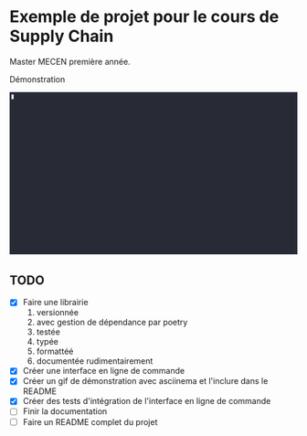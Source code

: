 # Exemple de projet pour le cours de Supply Chain

Master MECEN première année.

Démonstration

![Démonstration](./img/demonstration.gif)

## TODO

- [x] Faire une librairie
  1. versionnée
  2. avec gestion de dépendance par poetry
  3. testée
  4. typée
  5. formattéé
  6. documentée rudimentairement
- [x] Créer une interface en ligne de commande
- [x] Créer un gif de démonstration avec asciinema et l'inclure dans le README
- [x] Créer des tests d'intégration de l'interface en ligne de commande
- [ ] Finir la documentation
- [ ] Faire un README complet du projet
